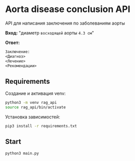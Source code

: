 # Aorta disease conclusion API

API для написания заключения по заболеваниям аорты

**Вход:** "диаметр `восходящей` аорты `4.3 см`"

**Ответ:**
```txt
Заключение:
<Диагноз>
<Лечение>
<Рекомендации>
```

## Requirements

Создание и активация venv:
```bash
python3 -m venv rag_api
source rag_api/bin/activate
```

Установка зависимостей:
```bash
pip3 install -r requirements.txt
```

## Start

```bash
python3 main.py
```
